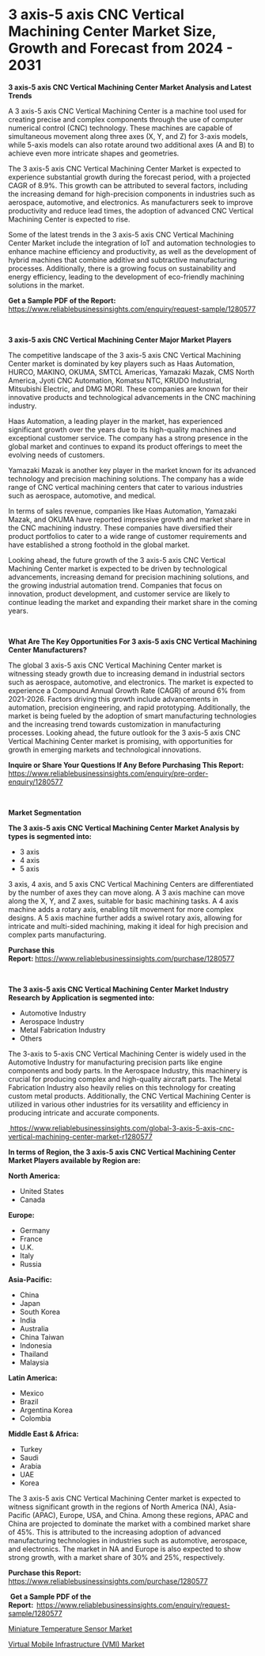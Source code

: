 <p><h1>3 axis-5 axis CNC Vertical Machining Center Market Size, Growth and Forecast from 2024 - 2031</h1></p><p><strong>3 axis-5 axis CNC Vertical Machining Center Market Analysis and Latest Trends</strong></p>
<p><p>A 3 axis-5 axis CNC Vertical Machining Center is a machine tool used for creating precise and complex components through the use of computer numerical control (CNC) technology. These machines are capable of simultaneous movement along three axes (X, Y, and Z) for 3-axis models, while 5-axis models can also rotate around two additional axes (A and B) to achieve even more intricate shapes and geometries.</p><p>The 3 axis-5 axis CNC Vertical Machining Center Market is expected to experience substantial growth during the forecast period, with a projected CAGR of 8.9%. This growth can be attributed to several factors, including the increasing demand for high-precision components in industries such as aerospace, automotive, and electronics. As manufacturers seek to improve productivity and reduce lead times, the adoption of advanced CNC Vertical Machining Center is expected to rise.</p><p>Some of the latest trends in the 3 axis-5 axis CNC Vertical Machining Center Market include the integration of IoT and automation technologies to enhance machine efficiency and productivity, as well as the development of hybrid machines that combine additive and subtractive manufacturing processes. Additionally, there is a growing focus on sustainability and energy efficiency, leading to the development of eco-friendly machining solutions in the market.</p></p>
<p><strong>Get a Sample PDF of the Report:&nbsp;</strong> <a href="https://www.reliablebusinessinsights.com/enquiry/request-sample/1280577">https://www.reliablebusinessinsights.com/enquiry/request-sample/1280577</a></p>
<p>&nbsp;</p>
<p><strong>3 axis-5 axis CNC Vertical Machining Center Major Market Players</strong></p>
<p><p>The competitive landscape of the 3 axis-5 axis CNC Vertical Machining Center market is dominated by key players such as Haas Automation, HURCO, MAKINO, OKUMA, SMTCL Americas, Yamazaki Mazak, CMS North America, Jyoti CNC Automation, Komatsu NTC, KRUDO Industrial, Mitsubishi Electric, and DMG MORI. These companies are known for their innovative products and technological advancements in the CNC machining industry.</p><p>Haas Automation, a leading player in the market, has experienced significant growth over the years due to its high-quality machines and exceptional customer service. The company has a strong presence in the global market and continues to expand its product offerings to meet the evolving needs of customers.</p><p>Yamazaki Mazak is another key player in the market known for its advanced technology and precision machining solutions. The company has a wide range of CNC vertical machining centers that cater to various industries such as aerospace, automotive, and medical.</p><p>In terms of sales revenue, companies like Haas Automation, Yamazaki Mazak, and OKUMA have reported impressive growth and market share in the CNC machining industry. These companies have diversified their product portfolios to cater to a wide range of customer requirements and have established a strong foothold in the global market.</p><p>Looking ahead, the future growth of the 3 axis-5 axis CNC Vertical Machining Center market is expected to be driven by technological advancements, increasing demand for precision machining solutions, and the growing industrial automation trend. Companies that focus on innovation, product development, and customer service are likely to continue leading the market and expanding their market share in the coming years.</p></p>
<p>&nbsp;</p>
<p><strong>What Are The Key Opportunities For 3 axis-5 axis CNC Vertical Machining Center Manufacturers?</strong></p>
<p><p>The global 3 axis-5 axis CNC Vertical Machining Center market is witnessing steady growth due to increasing demand in industrial sectors such as aerospace, automotive, and electronics. The market is expected to experience a Compound Annual Growth Rate (CAGR) of around 6% from 2021-2026. Factors driving this growth include advancements in automation, precision engineering, and rapid prototyping. Additionally, the market is being fueled by the adoption of smart manufacturing technologies and the increasing trend towards customization in manufacturing processes. Looking ahead, the future outlook for the 3 axis-5 axis CNC Vertical Machining Center market is promising, with opportunities for growth in emerging markets and technological innovations.</p></p>
<p><strong>Inquire or Share Your Questions If Any Before Purchasing This Report:</strong> <a href="https://www.reliablebusinessinsights.com/enquiry/pre-order-enquiry/1280577">https://www.reliablebusinessinsights.com/enquiry/pre-order-enquiry/1280577</a></p>
<p>&nbsp;</p>
<p><strong>Market Segmentation</strong></p>
<p><strong>The 3 axis-5 axis CNC Vertical Machining Center Market Analysis by types is segmented into:</strong></p>
<p><ul><li>3 axis</li><li>4 axis</li><li>5 axis</li></ul></p>
<p><p>3 axis, 4 axis, and 5 axis CNC Vertical Machining Centers are differentiated by the number of axes they can move along. A 3 axis machine can move along the X, Y, and Z axes, suitable for basic machining tasks. A 4 axis machine adds a rotary axis, enabling tilt movement for more complex designs. A 5 axis machine further adds a swivel rotary axis, allowing for intricate and multi-sided machining, making it ideal for high precision and complex parts manufacturing.</p></p>
<p><strong>Purchase this Report:&nbsp;</strong><a href="https://www.reliablebusinessinsights.com/purchase/1280577">https://www.reliablebusinessinsights.com/purchase/1280577</a></p>
<p>&nbsp;</p>
<p><strong>The 3 axis-5 axis CNC Vertical Machining Center Market Industry Research by Application is segmented into:</strong></p>
<p><ul><li>Automotive Industry</li><li>Aerospace Industry</li><li>Metal Fabrication Industry</li><li>Others</li></ul></p>
<p><p>The 3-axis to 5-axis CNC Vertical Machining Center is widely used in the Automotive Industry for manufacturing precision parts like engine components and body parts. In the Aerospace Industry, this machinery is crucial for producing complex and high-quality aircraft parts. The Metal Fabrication Industry also heavily relies on this technology for creating custom metal products. Additionally, the CNC Vertical Machining Center is utilized in various other industries for its versatility and efficiency in producing intricate and accurate components.</p></p>
<p><a href="https://www.reliablebusinessinsights.com/global-3-axis-5-axis-cnc-vertical-machining-center-market-r1280577">&nbsp;https://www.reliablebusinessinsights.com/global-3-axis-5-axis-cnc-vertical-machining-center-market-r1280577</a></p>
<p><strong>In terms of Region, the 3 axis-5 axis CNC Vertical Machining Center Market Players available by Region are:</strong></p>
<p>
    <p> <strong> North America: </strong>
        <ul>
            <li>United States</li>
            <li>Canada</li>
        </ul>
        </p> 
    <p> <strong> Europe: </strong>
        <ul>
            <li>Germany</li>
            <li>France</li>
            <li>U.K.</li>
            <li>Italy</li>
            <li>Russia</li>
        </ul>
        </p> 
    <p> <strong> Asia-Pacific: </strong>
        <ul>
            <li>China</li>
            <li>Japan</li>
            <li>South Korea</li>
            <li>India</li>
            <li>Australia</li>
            <li>China Taiwan</li>
            <li>Indonesia</li>
            <li>Thailand</li>
            <li>Malaysia</li>
        </ul>
        </p> 
    <p> <strong> Latin America: </strong>
        <ul>
            <li>Mexico</li>
            <li>Brazil</li>
            <li>Argentina Korea</li>
            <li>Colombia</li>
        </ul>
        </p> 
    <p> <strong> Middle East & Africa: </strong>
        <ul>
            <li>Turkey</li>
            <li>Saudi</li>
            <li>Arabia</li>
            <li>UAE</li>
            <li>Korea</li>
        </ul>
    </p>
    </p>
<p><p>The 3 axis-5 axis CNC Vertical Machining Center market is expected to witness significant growth in the regions of North America (NA), Asia-Pacific (APAC), Europe, USA, and China. Among these regions, APAC and China are projected to dominate the market with a combined market share of 45%. This is attributed to the increasing adoption of advanced manufacturing technologies in industries such as automotive, aerospace, and electronics. The market in NA and Europe is also expected to show strong growth, with a market share of 30% and 25%, respectively.</p></p>
<p><strong>Purchase this Report: </strong><a href="https://www.reliablebusinessinsights.com/purchase/1280577">https://www.reliablebusinessinsights.com/purchase/1280577</a></p>
<p>&nbsp;<strong>Get a Sample PDF of the Report:&nbsp;&nbsp;</strong><a href="https://www.reliablebusinessinsights.com/enquiry/request-sample/1280577">https://www.reliablebusinessinsights.com/enquiry/request-sample/1280577</a></p>
<p><strong></strong></p>
<p><p><a href="https://issuu.com/reportprime-2/docs/miniature-temperature-sensor-market-size-2030.pptx">Miniature Temperature Sensor Market</a></p><p><a href="https://github.com/FassouRP/Market-Research-Report-List-4/blob/main/virtual-mobile-infrastructure-vmi-market.md">Virtual Mobile Infrastructure (VMI) Market</a></p></p>
